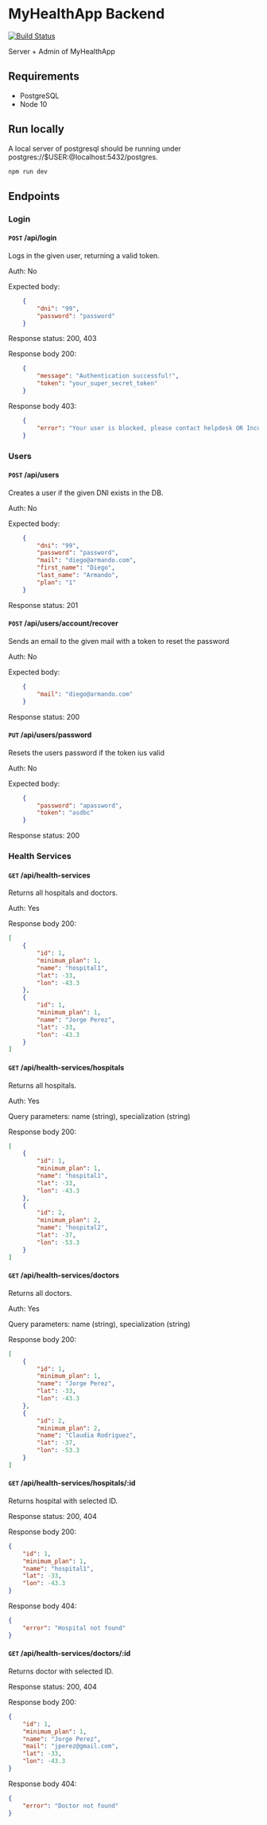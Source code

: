 # MyHealthApp Backend

[![Build Status](https://travis-ci.org/tdp2-2c-2019/myhealthapp-backend.svg?branch=master)](https://travis-ci.org/tdp2-2c-2019/myhealthapp-backend)

Server + Admin of MyHealthApp

## Requirements

- PostgreSQL
- Node 10


## Run locally

A local server of postgresql should be running under postgres://$USER:@localhost:5432/postgres.

```bash
npm run dev
```

## Endpoints

### Login

#### `POST` /api/login

Logs in the given user, returning a valid token.

Auth: No

Expected body:

```json
    {
        "dni": "99",
        "password": "password"
    }
```

Response status: 200, 403

Response body 200: 

```json
    {
        "message": "Authentication successful!",
        "token": "your_super_secret_token"
    }
```

Response body 403: 

```json
    {
        "error": "Your user is blocked, please contact helpdesk OR Incorrect username or password",
    }
```


### Users

#### `POST` /api/users

Creates a user if the given DNI exists in the DB.

Auth: No

Expected body:

```json
    {
        "dni": "99",
        "password": "password",
        "mail": "diego@armando.com",
        "first_name": "Diego",
        "last_name": "Armando",
        "plan": "1"
    }
```

Response status: 201

#### `POST` /api/users/account/recover

Sends an email to the given mail with a token to reset the password

Auth: No

Expected body:

```json
    {
        "mail": "diego@armando.com"
    }
```

Response status: 200

#### `PUT` /api/users/password

Resets the users password if the token ius valid

Auth: No

Expected body:

```json
    {
        "password": "apassword",
        "token": "asdbc"
    }
```

Response status: 200

### Health Services
#### `GET` /api/health-services
Returns all hospitals and doctors.

Auth: Yes

Response body 200:

```json
[
    {
        "id": 1,
        "minimum_plan": 1,
        "name": "hospital1",
        "lat": -33,
        "lon": -43.3
    },
    {
        "id": 1,
        "minimum_plan": 1,
        "name": "Jorge Perez",
        "lat": -33,
        "lon": -43.3
    }
]
```

#### `GET` /api/health-services/hospitals
Returns all hospitals.

Auth: Yes

Query parameters: name (string), specialization (string)

Response body 200:

```json
[
    {
        "id": 1,
        "minimum_plan": 1,
        "name": "hospital1",
        "lat": -33,
        "lon": -43.3
    },
    {
        "id": 2,
        "minimum_plan": 2,
        "name": "hospital2",
        "lat": -37,
        "lon": -53.3
    }
]
```

#### `GET` /api/health-services/doctors
Returns all doctors.

Auth: Yes

Query parameters: name (string), specialization (string)

Response body 200:

```json
[
    {
        "id": 1,
        "minimum_plan": 1,
        "name": "Jorge Perez",
        "lat": -33,
        "lon": -43.3
    },
    {
        "id": 2,
        "minimum_plan": 2,
        "name": "Claudia Rodriguez",
        "lat": -37,
        "lon": -53.3
    }
]
```

#### `GET` /api/health-services/hospitals/:id
Returns hospital with selected ID.

Response status: 200, 404

Response body 200:

```json
{
    "id": 1,
    "minimum_plan": 1,
    "name": "hospital1",
    "lat": -33,
    "lon": -43.3
}
```

Response body 404:

```json
{
    "error": "Hospital not found"
}
```

#### `GET` /api/health-services/doctors/:id
Returns doctor with selected ID.

Response status: 200, 404

Response body 200:

```json
{
    "id": 1,
    "minimum_plan": 1,
    "name": "Jorge Perez",
    "mail": "jperez@gmail.com",
    "lat": -33,
    "lon": -43.3
}
```

Response body 404:

```json
{
    "error": "Doctor not found"
}
```
